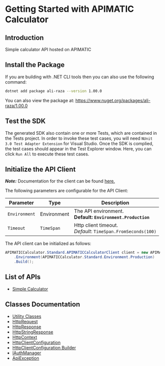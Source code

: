 
# Getting Started with APIMATIC Calculator

## Introduction

Simple calculator API hosted on APIMATIC

## Install the Package

If you are building with .NET CLI tools then you can also use the following command:

```bash
dotnet add package ali-raza --version 1.00.0
```

You can also view the package at:
https://www.nuget.org/packages/ali-raza/1.00.0

## Test the SDK

The generated SDK also contain one or more Tests, which are contained in the Tests project. In order to invoke these test cases, you will need `NUnit 3.0 Test Adapter Extension` for Visual Studio. Once the SDK is complied, the test cases should appear in the Test Explorer window. Here, you can click `Run All` to execute these test cases.

## Initialize the API Client

**_Note:_** Documentation for the client can be found [here.](https://www.github.com/aliraza1231/testing/tree/1.00.0/doc/client.md)

The following parameters are configurable for the API Client:

| Parameter | Type | Description |
|  --- | --- | --- |
| `Environment` | Environment | The API environment. <br> **Default: `Environment.Production`** |
| `Timeout` | `TimeSpan` | Http client timeout.<br>*Default*: `TimeSpan.FromSeconds(100)` |

The API client can be initialized as follows:

```csharp
APIMATICCalculator.Standard.APIMATICCalculatorClient client = new APIMATICCalculator.Standard.APIMATICCalculatorClient.Builder()
    .Environment(APIMATICCalculator.Standard.Environment.Production)
    .Build();
```

## List of APIs

* [Simple Calculator](https://www.github.com/aliraza1231/testing/tree/1.00.0/doc/controllers/simple-calculator.md)

## Classes Documentation

* [Utility Classes](https://www.github.com/aliraza1231/testing/tree/1.00.0/doc/utility-classes.md)
* [HttpRequest](https://www.github.com/aliraza1231/testing/tree/1.00.0/doc/http-request.md)
* [HttpResponse](https://www.github.com/aliraza1231/testing/tree/1.00.0/doc/http-response.md)
* [HttpStringResponse](https://www.github.com/aliraza1231/testing/tree/1.00.0/doc/http-string-response.md)
* [HttpContext](https://www.github.com/aliraza1231/testing/tree/1.00.0/doc/http-context.md)
* [HttpClientConfiguration](https://www.github.com/aliraza1231/testing/tree/1.00.0/doc/http-client-configuration.md)
* [HttpClientConfiguration Builder](https://www.github.com/aliraza1231/testing/tree/1.00.0/doc/http-client-configuration-builder.md)
* [IAuthManager](https://www.github.com/aliraza1231/testing/tree/1.00.0/doc/i-auth-manager.md)
* [ApiException](https://www.github.com/aliraza1231/testing/tree/1.00.0/doc/api-exception.md)

